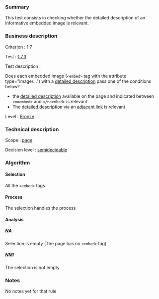 ### Summary

This test consists in checking whether the detailed description of an informative embedded image is relevant.

### Business description

Criterion : 1.7

Test : [1.7.3](http://www.accessiweb.org/index.php/accessiweb-22-english-version.html#test-1-7-3)

Test description :

Does each embedded image (`<embed>` tag with the attribute type="image/...") with a [detailed description](http://www.braillenet.org/accessibilite/referentiel-aw21-en/glossaire.php#mDescDetaillee)
pass one of the conditions below? 

-   the [detailed description](http://www.braillenet.org/accessibilite/referentiel-aw21-en/glossaire.php#mDescDetaillee) available on the page and indicated between `<noembed>` and `</noembed>` is relevant
-   The [detailed description](http://www.braillenet.org/accessibilite/referentiel-aw21-en/glossaire.php#mDescDetaillee) via an [adjacent link](http://www.braillenet.org/accessibilite/referentiel-aw21-en/glossaire.php#mLienAdj) is relevant

Level : [Bronze](/en/category/rules-design/accessiweb-11/level/bronze)

### Technical description

Scope : [page](/en/category/rules-design/accessiweb-11/scope/page)

Decision level :
[semidecidable](/en/category/rules-design/accessiweb-11/decision-level/semidecidable)

### Algorithm

#### Selection

All the `<embed>` tags

#### Process

The selection handles the process

#### Analysis

##### NA

Selection is empty (The page has no `<embed>` tag)

##### NMI

The selection is not empty

### Notes

No notes yet for that rule
